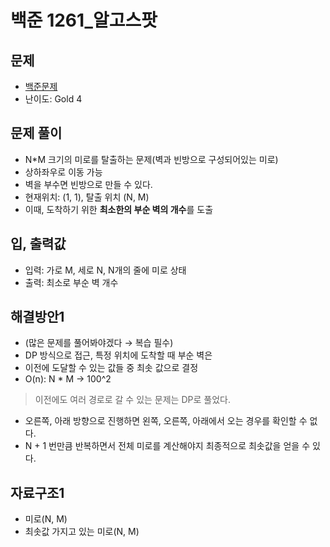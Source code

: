 # 백준 1261_알고스팟

## 문제
- [백준문제](https://www.acmicpc.net/problem/1261)
- 난이도: Gold 4

## 문제 풀이
- N*M 크기의 미로를 탈출하는 문제(벽과 빈방으로 구성되어있는 미로)
- 상하좌우로 이동 가능
- 벽을 부수면 빈방으로 만들 수 있다.
- 현재위치: (1, 1), 탈출 위치 (N, M)
- 이때, 도착하기 위한 **최소한의 부순 벽의 개수**를 도출

## 입, 출력값
- 입력: 가로 M, 세로 N, N개의 줄에 미로 상태
- 출력: 최소로 부순 벽 개수

## 해결방안1
- (많은 문제를 풀어봐야겠다 → 복습 필수)
- DP 방식으로 접근, 특정 위치에 도착할 때 부순 벽은
- 이전에 도달할 수 있는 값들 중 최솟 값으로 결정
- O(n): N * M → 100^2
> 이전에도 여러 경로로 갈 수 있는 문제는 DP로 풀었다.
- 오른쪽, 아래 방향으로 진행하면 왼쪽, 오른쪽, 아래에서 오는 경우를 확인할 수 없다.
- N + 1 번만큼 반복하면서 전체 미로를 계산해야지 최종적으로 최솟값을 얻을 수 있다.

## 자료구조1
- 미로(N, M)
- 최솟값 가지고 있는 미로(N, M)

